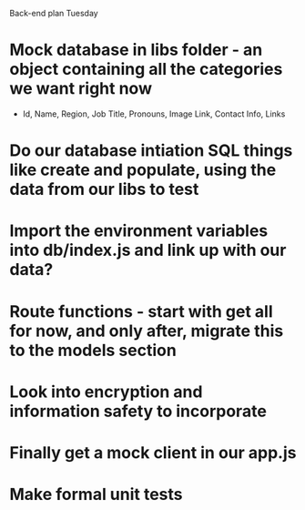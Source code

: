 Back-end plan Tuesday

# Mock database in libs folder - an object containing all the categories we want right now

 - Id, Name, Region, Job Title, Pronouns, Image Link, Contact Info, Links

# Do our database intiation SQL things like create and populate, using the data from our libs to test

# Import the environment variables into db/index.js and link up with our data?

# Route functions - start with get all for now, and only after, migrate this to the models section

# Look into encryption and information safety to incorporate

# Finally get a mock client in our app.js

# Make formal unit tests